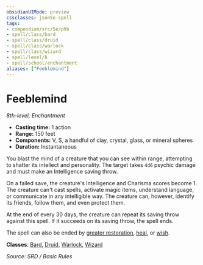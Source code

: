 ```yaml
---
obsidianUIMode: preview
cssclasses: json5e-spell
tags:
- compendium/src/5e/phb
- spell/class/bard
- spell/class/druid
- spell/class/warlock
- spell/class/wizard
- spell/level/8
- spell/school/enchantment
aliases: ["Feeblemind"]
---
```

# Feeblemind
*8th-level, Enchantment*  

- **Casting time:** 1 action
- **Range:** 150 feet
- **Components:** V, S, a handful of clay, crystal, glass, or mineral spheres
- **Duration:** Instantaneous

You blast the mind of a creature that you can see within range, attempting to shatter its intellect and personality. The target takes `4d6` psychic damage and must make an Intelligence saving throw.

On a failed save, the creature's Intelligence and Charisma scores become 1. The creature can't cast spells, activate magic items, understand language, or communicate in any intelligible way. The creature can, however, identify its friends, follow them, and even protect them.

At the end of every 30 days, the creature can repeat its saving throw against this spell. If it succeeds on its saving throw, the spell ends.

The spell can also be ended by [greater restoration](compendium/spells/greater-restoration.md), [heal](compendium/spells/heal.md), or [wish](compendium/spells/wish.md).

**Classes**: [Bard](bard.md), [Druid](DND%20Markdown/compendium/classes/Druid/druid.md), [Warlock](warlock.md), [Wizard](wizard.md)

*Source: SRD / Basic Rules*
